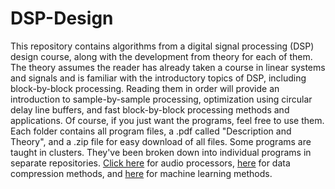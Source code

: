 # DSP-Design
This repository contains algorithms from a digital signal processing (DSP) design course, along with the development from theory for each of them. The theory assumes the reader has already taken a course in linear systems and signals and is familiar with the introductory topics of DSP, including block-by-block processing. Reading them in order will provide an introduction to sample-by-sample processing, optimization using circular delay line buffers, and fast block-by-block processing methods and applications. Of course, if you just want the programs, feel free to use them. Each folder contains all program files, a .pdf called "Description and Theory", and a .zip file for easy download of all files. Some programs are taught in clusters. They've been broken down into individual programs in separate repositories. [Click here]() for audio processors, [here]() for data compression methods, and [here]() for machine learning methods.
